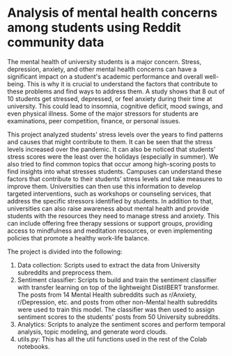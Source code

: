 # Analysis of mental health concerns among students using Reddit community data

The mental health of university students is a major concern. Stress, depression, anxiety, and other mental health concerns can have a significant impact on a student's academic performance and overall well-being. This is why it is crucial to understand the factors that contribute to these problems and find ways to address them. A study shows that 8 out of 10 students get stressed, depressed, or feel anxiety during their time at university. This could lead to insomnia, cognitive deficit, mood swings, and even physical illness. Some of the major stressors for students are examinations, peer competition, finance, or personal issues.

This project analyzed students’ stress levels over the years to find patterns and causes that might contribute to them. It can be seen that the stress levels increased over the pandemic. It can also be noticed that students’ stress scores were the least over the holidays (especially in summer). We also tried to find common topics that occur among high-scoring posts to find insights into what stresses students. Campuses can understand these factors that contribute to their students’ stress levels and take measures to improve them. Universities can then use this information to develop targeted interventions, such as workshops or
counseling services, that address the specific stressors identified by students. In addition to that, universities can also raise awareness about mental health and provide students with the resources they need to manage stress and anxiety. This can include offering free therapy sessions or support groups, providing access to mindfulness and meditation resources, or even implementing policies that promote a healthy work-life balance.


The project is divided into the following:
1) Data collection: Scripts used to extract the data from University subreddits and preprocess them.
2) Sentiment classifier: Scripts to build and train the sentiment classifier with transfer learning on top
   of the lightweight DistilBERT transformer. The posts from 14 Mental Health subreddits such as r/Anxiety, r/Depression, etc.
   and posts from other non-Mental health subreddits were used to train this model. The classifier was then used to
   assign sentiment scores to the students' posts from 50 University subreddits.
3) Analytics: Scripts to analyze the sentiment scores and perform temporal analysis, topic modeling, and generate word clouds.
4) utils.py: This has all the util functions used in the rest of the Colab notebooks.
   
